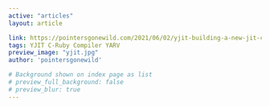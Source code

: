 ```yaml
---
active: "articles"
layout: article

link: https://pointersgonewild.com/2021/06/02/yjit-building-a-new-jit-compiler-inside-cruby/
tags: YJIT C-Ruby Compiler YARV
preview_image: "yjit.jpg"
author: 'pointersgonewild'

# Background shown on index page as list
# preview_full_background: false
# preview_blur: true
---
```

